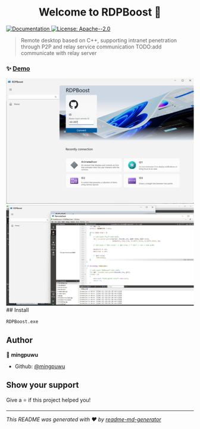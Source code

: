 <h1 align="center">Welcome to RDPBoost 👋</h1>
<p>
  <a href="https://www.example.com/" target="_blank">
    <img alt="Documentation" src="https://img.shields.io/badge/documentation-yes-brightgreen.svg" />
  </a>
  <a href="#" target="_blank">
    <img alt="License: Apache--2.0" src="https://img.shields.io/badge/License-Apache--2.0-yellow.svg" />
  </a>
</p>

> Remote desktop based on C++, supporting intranet penetration through P2P and relay service communication
> TODO:add communicate with relay server

### ✨ [Demo](https://www.example.com/)
<div align=center>
  <img src="docs/mainpage.png">
</div>
<div align=center>
  <img src="docs/alldesk.png">
</div>
## Install

```sh
RDPBoost.exe
```

## Author

👤 **mingpuwu**

* Github: [@mingpuwu](https://github.com/mingpuwu)

## Show your support

Give a ⭐️ if this project helped you!

***
_This README was generated with ❤️ by [readme-md-generator](https://github.com/kefranabg/readme-md-generator)_